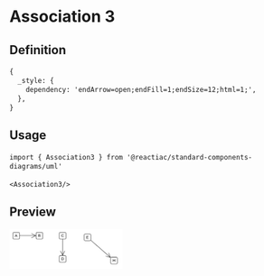 # Association 3

## Definition

```
{
  _style: { 
    dependency: 'endArrow=open;endFill=1;endSize=12;html=1;',
  },
}
```

## Usage

```
import { Association3 } from '@reactiac/standard-components-diagrams/uml'

<Association3/>
```

## Preview

<img src="./association-3.png" width="200"/>
